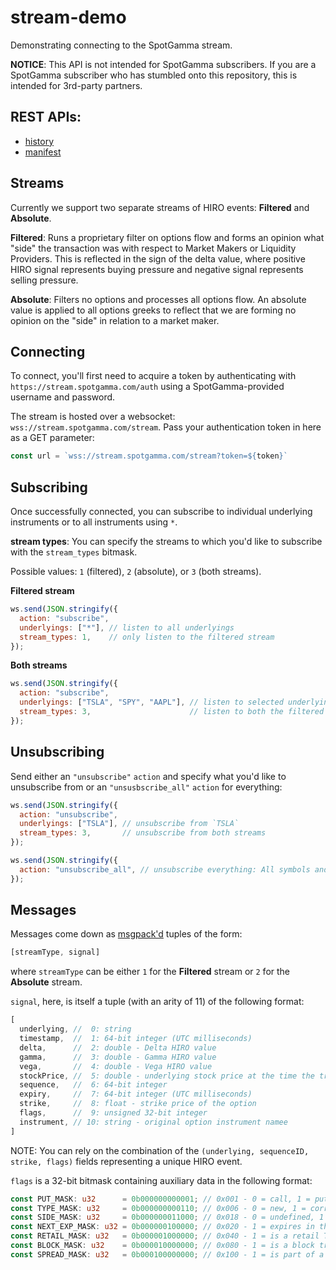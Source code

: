# stream-demo
Demonstrating connecting to the SpotGamma stream.

**NOTICE**: This API is not intended for SpotGamma subscribers.  If you are a SpotGamma subscriber who has stumbled onto this repository, this is intended for 3rd-party partners.

## REST APIs:
* [history](docs/history.md)
* [manifest](docs/manifest.md)

## Streams
Currently we support two separate streams of HIRO events: **Filtered** and **Absolute**.

**Filtered**: Runs a proprietary filter on options flow  and forms an opinion what "side" the transaction was with respect to Market Makers or Liquidity Providers.  This is  reflected in the sign of the delta value, where positive HIRO signal represents buying pressure and negative signal represents selling pressure.

**Absolute**: Filters no options and processes all options flow.  An absolute value is applied to all options greeks to reflect that we are forming no opinion on the "side" in relation to a market maker.

## Connecting
To connect, you'll first need to acquire a token by authenticating with `https://stream.spotgamma.com/auth` using a SpotGamma-provided username and password.

The stream is hosted over a websocket: `wss://stream.spotgamma.com/stream`.
Pass your authentication token in here as a GET parameter:
```js
const url = `wss://stream.spotgamma.com/stream?token=${token}`
```

## Subscribing
Once successfully connected, you can subscribe to individual underlying instruments or to all instruments using `*`.

**stream types**:
You can specify the streams to which you'd like to subscribe with the `stream_types` bitmask.

Possible values: `1` (filtered), `2` (absolute), or `3` (both streams).

**Filtered stream**
```js
ws.send(JSON.stringify({
  action: "subscribe",
  underlyings: ["*"], // listen to all underlyings
  stream_types: 1,    // only listen to the filtered stream
});
```

**Both streams**
```js
ws.send(JSON.stringify({
  action: "subscribe",
  underlyings: ["TSLA", "SPY", "AAPL"], // listen to selected underlyings
  stream_types: 3,                      // listen to both the filtered and "absolute" stream
});
```

## Unsubscribing
Send either an `"unsubscribe"` `action` and specify what you'd like to unsubscribe from or an `"unsusbscribe_all"` `action` for everything:
```js
ws.send(JSON.stringify({
  action: "unsubscribe",
  underlyings: ["TSLA"], // unsubscribe from `TSLA`
  stream_types: 3,       // unsubscribe from both streams
});
```

```js
ws.send(JSON.stringify({
  action: "unsubscribe_all", // unsubscribe everything: All symbols and all streams
});
```

## Messages
Messages come down as [msgpack'd](https://msgpack.org/index.html) tuples of the form:
```JavaScript
[streamType, signal]
```
where `streamType` can be either `1` for the **Filtered** stream or `2` for the **Absolute** stream.

`signal`, here, is itself a tuple (with an arity of 11) of the following format:
```js
[
  underlying, //  0: string
  timestamp,  //  1: 64-bit integer (UTC milliseconds)
  delta,      //  2: double - Delta HIRO value
  gamma,      //  3: double - Gamma HIRO value
  vega,       //  4: double - Vega HIRO value
  stockPrice, //  5: double - underlying stock price at the time the transaction took place
  sequence,   //  6: 64-bit integer
  expiry,     //  7: 64-bit integer (UTC milliseconds)
  strike,     //  8: float - strike price of the option
  flags,      //  9: unsigned 32-bit integer
  instrument, // 10: string - original option instrument namee
]
```

NOTE: You can rely on the combination of the `(underlying, sequenceID, strike, flags)` fields representing a unique HIRO event.

`flags` is a 32-bit bitmask containing auxiliary data in the following format:
```rust
const PUT_MASK: u32      = 0b000000000001; // 0x001 - 0 = call, 1 = put
const TYPE_MASK: u32     = 0b000000000110; // 0x006 - 0 = new, 1 = correction, 2 = cancel
const SIDE_MASK: u32     = 0b000000011000; // 0x018 - 0 = undefined, 1 = buy, 2 = sell
const NEXT_EXP_MASK: u32 = 0b000000100000; // 0x020 - 1 = expires in the next or nearest expiration
const RETAIL_MASK: u32   = 0b000001000000; // 0x040 - 1 = is a retail Time & Sale
const BLOCK_MASK: u32    = 0b000010000000; // 0x080 - 1 = is a block trade
const SPREAD_MASK: u32   = 0b000100000000; // 0x100 - 1 = is part of a spread leg
```
